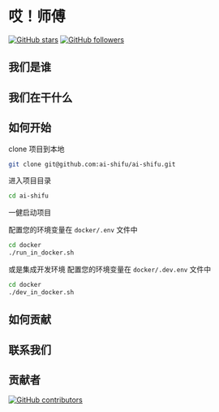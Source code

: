 # 哎！师傅



[![GitHub stars](https://img.shields.io/github/stars/ai-shifu/ai-shifu?style=social)](https://github.com/ai-shifu/ai-shifu/stargazers)
[![GitHub followers](https://img.shields.io/github/followers/ai-shifu?style=social)](https://github.com/ai-shifu?tab=followers)

## 我们是谁

## 我们在干什么

## 如何开始

clone 项目到本地

```bash
git clone git@github.com:ai-shifu/ai-shifu.git
```

进入项目目录

```bash
cd ai-shifu
```

一健启动项目

配置您的环境变量在 `docker/.env` 文件中

```bash
cd docker
./run_in_docker.sh
```

或是集成开发环境
配置您的环境变量在 `docker/.dev.env` 文件中
```bash
cd docker
./dev_in_docker.sh
```

## 如何贡献


## 联系我们

## 贡献者

[![GitHub contributors](https://img.shields.io/github/contributors/ai-shifu/ai-shifu?style=social)](https://github.com/ai-shifu/ai-shifu/graphs/contributors)